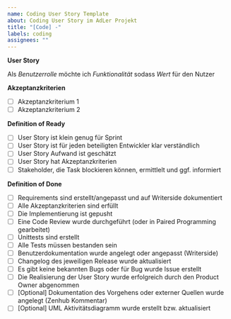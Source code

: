 ```yaml
---
name: Coding User Story Template
about: Coding User Story im AdLer Projekt
title: "[Code] -"
labels: coding
assignees: ""
---
```


**User Story**

Als _Benutzerrolle_ möchte ich _Funktionalität_ sodass _Wert_ für den Nutzer

**Akzeptanzkriterien**

- [ ] Akzeptanzkriterium 1
- [ ] Akzeptanzkriterium 2

**Definition of Ready**

- [ ] User Story ist klein genug für Sprint
- [ ] User Story ist für jeden beteiligten Entwickler klar verständlich
- [ ] User Story Aufwand ist geschätzt
- [ ] User Story hat Akzeptanzkriterien
- [ ] Stakeholder, die Task blockieren können, ermittlelt und ggf. informiert

**Definition of Done**

- [ ] Requirements sind erstellt/angepasst und auf Writerside dokumentiert
- [ ] Alle Akzeptanzkriterien sind erfüllt
- [ ] Die Implementierung ist gepusht
- [ ] Eine Code Review wurde durchgeführt (oder in Paired Programming gearbeitet)
- [ ] Unittests sind erstellt
- [ ] Alle Tests müssen bestanden sein
- [ ] Benutzerdokumentation wurde angelegt oder angepasst (Writerside)
- [ ] Changelog des jeweiligen Release wurde aktualisiert
- [ ] Es gibt keine bekannten Bugs oder für Bug wurde Issue erstellt
- [ ] Die Realisierung der User Story wurde erfolgreich durch den Product Owner abgenommen
- [ ] [Optional] Dokumentation des Vorgehens oder externer Quellen wurde angelegt (Zenhub Kommentar)
- [ ] [Optional] UML Aktivitätsdiagramm wurde erstellt bzw. aktualisiert
